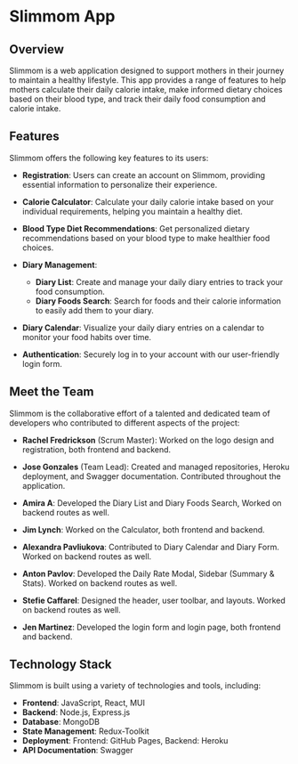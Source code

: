 # Slimmom App

## Overview

Slimmom is a web application designed to support mothers in their journey to
maintain a healthy lifestyle. This app provides a range of features to help
mothers calculate their daily calorie intake, make informed dietary choices
based on their blood type, and track their daily food consumption and calorie
intake.

## Features

Slimmom offers the following key features to its users:

- **Registration**: Users can create an account on Slimmom, providing essential
  information to personalize their experience.

- **Calorie Calculator**: Calculate your daily calorie intake based on your
  individual requirements, helping you maintain a healthy diet.

- **Blood Type Diet Recommendations**: Get personalized dietary recommendations
  based on your blood type to make healthier food choices.

- **Diary Management**:

  - **Diary List**: Create and manage your daily diary entries to track your
    food consumption.
  - **Diary Foods Search**: Search for foods and their calorie information to
    easily add them to your diary.

- **Diary Calendar**: Visualize your daily diary entries on a calendar to
  monitor your food habits over time.

- **Authentication**: Securely log in to your account with our user-friendly
  login form.

## Meet the Team

Slimmom is the collaborative effort of a talented and dedicated team of
developers who contributed to different aspects of the project:

- **Rachel Fredrickson** (Scrum Master): Worked on the logo design and
  registration, both frontend and backend.

- **Jose Gonzales** (Team Lead): Created and managed repositories, Heroku
  deployment, and Swagger documentation. Contributed throughout the application.

- **Amira A**: Developed the Diary List and Diary Foods Search, Worked on
  backend routes as well.

- **Jim Lynch**: Worked on the Calculator, both frontend and backend.

- **Alexandra Pavliukova**: Contributed to Diary Calendar and Diary Form. Worked
  on backend routes as well.

- **Anton Pavlov**: Developed the Daily Rate Modal, Sidebar (Summary & Stats).
  Worked on backend routes as well.

- **Stefie Caffarel**: Designed the header, user toolbar, and layouts. Worked on
  backend routes as well.

- **Jen Martinez**: Developed the login form and login page, both frontend and
  backend.

## Technology Stack

Slimmom is built using a variety of technologies and tools, including:

- **Frontend**: JavaScript, React, MUI
- **Backend**: Node.js, Express.js
- **Database**: MongoDB
- **State Management**: Redux-Toolkit
- **Deployment**: Frontend: GitHub Pages, Backend: Heroku
- **API Documentation**: Swagger
